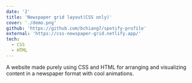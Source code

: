 ```yaml
---
date: '2'
title: 'Newspaper grid layout(CSS only)'
cover: './demo.png'
github: 'https://github.com/bchiang7/spotify-profile'
external: 'https://css-newspaper-grid.netlify.app/'
tech:
  - CSS
  - HTML
---
```


A website made purely using CSS and HTML for arranging and visualizing content in a newspaper format with cool animations.
